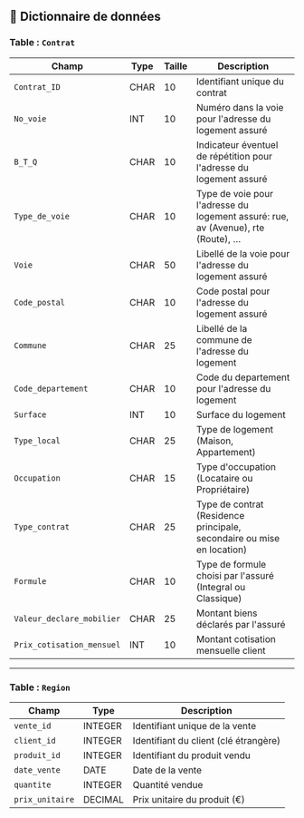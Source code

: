 ## 📘 Dictionnaire de données

### Table : `Contrat`

| Champ                     | Type | Taille | Description                                                                      |
|---------------------------|------|--------|----------------------------------------------------------------------------------|
| `Contrat_ID`              | CHAR | 10     | Identifiant unique du contrat                                                    |
| `No_voie`                 | INT  | 10     | Numéro dans la voie pour l'adresse du logement assuré                            |
| `B_T_Q`                   | CHAR | 10     | Indicateur éventuel de répétition pour l'adresse du logement assuré              |
| `Type_de_voie`            | CHAR | 10     | Type de voie pour l'adresse du logement assuré: rue, av (Avenue), rte (Route), … |
| `Voie`                    | CHAR | 50     | Libellé de la voie pour l'adresse du logement assuré                             |
| `Code_postal`             | CHAR | 10     | Code postal pour l'adresse du logement assuré                                    |
| `Commune`                 | CHAR | 25     | Libellé de la commune de l'adresse du logement                                   |
| `Code_departement`        | CHAR | 10     | Code du departement pour l'adresse du logement                                   |
| `Surface`                 | INT  | 10     | Surface du logement                                                              |
| `Type_local`              | CHAR | 25     | Type de logement (Maison, Appartement)                                           |
| `Occupation`              | CHAR | 15     | Type d'occupation (Locataire ou Propriétaire)                                    |
| `Type_contrat`            | CHAR | 25     | Type de contrat (Residence principale, secondaire ou mise en location)           |
| `Formule`                 | CHAR | 10     | Type de formule choisi par l'assuré (Integral ou Classique)                      |
| `Valeur_declare_mobilier` | CHAR | 25     | Montant biens déclarés par l'assuré                                              |
| `Prix_cotisation_mensuel` | INT  | 10     | Montant cotisation mensuelle client                                              |

---

### Table : `Region`

| Champ               | Type        | Description                                      |
|---------------------|-------------|--------------------------------------------------|
| `vente_id`          | INTEGER     | Identifiant unique de la vente                   |
| `client_id`         | INTEGER     | Identifiant du client (clé étrangère)            |
| `produit_id`        | INTEGER     | Identifiant du produit vendu                     |
| `date_vente`        | DATE        | Date de la vente                                 |
| `quantite`          | INTEGER     | Quantité vendue                                  |
| `prix_unitaire`     | DECIMAL     | Prix unitaire du produit (€)                     |
